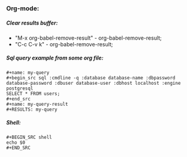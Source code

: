 ### Org-mode:

##### Clear results buffer:
* "M-x org-babel-remove-result" - org-babel-remove-result;
* "C-c C-v k" - org-babel-remove-result;

##### Sql query example from some org file:
```
#+name: my-query
#+begin_src sql :cmdline -q :database database-name :dbpassword database-password :dbuser database-user :dbhost localhost :engine postgresql
SELECT * FROM users;
#+end_src
#+name: my-query-result
#+RESULTS: my-query
```

##### Shell:
```
#+BEGIN_SRC shell
echo $0
#+END_SRC
```